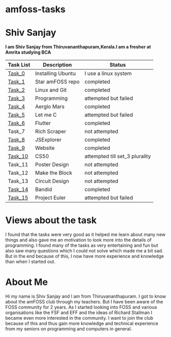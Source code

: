 # amfoss-tasks
# Shiv Sanjay
**I am Shiv Sanjay from Thiruvananthapuram,Kerala.I am a fresher at Amrita studying BCA**

Task List|Description|Status
---------|-----------|--------
[Task_0](https://github.com/Kalzarkm/amfoss-tasks/tree/main/task-0)| Installing Ubuntu  | I use a linux system
[Task_1](https://github.com/Kalzarkm/amfoss-tasks/tree/main/task-1)|Star amFOSS repo|completed
[Task_2](https://github.com/Kalzarkm/amfoss-tasks/tree/main/task-2)|Linux and Git|completed
[Task_3](https://github.com/Kalzarkm/amfoss-tasks/tree/main/task-3)|Programming|attempted but failed
[Task_4](https://github.com/Kalzarkm/amfoss-tasks/tree/main/task-4)|Aerglo Mars|completed
[Task_5](https://github.com/Kalzarkm/amfoss-tasks/tree/main/task-5)|Let me C|attempted but failed
[Task_6](https://github.com/Kalzarkm/amfoss-tasks/tree/main/task-6)|Flutter|completed
Task_7|Rich Scraper|not attempted
[Task_8](https://github.com/Kalzarkm/amfoss-tasks/tree/main/task-8)|JSExplorer|completed
[Task_9](https://github.com/Kalzarkm/Kalzarkm.github.io)|Website|completed
[Task_10](https://github.com/Kalzarkm/amfoss-tasks/tree/main/task-10)|CS50|attempted till set_3 plurality
Task_11|Poster Design|not attempted
Task_12|Make the Block|not attempted
Task_13|Circuit Design|not attempted
[Task_14](https://github.com/Kalzarkm/amfoss-tasks/tree/main/task-14)|Bandid|completed
[Task_15](https://github.com/Kalzarkm/amfoss-tasks/tree/main/task-15)|Project Euler|attempted but failed

# Views about the task
I found that the tasks were very good as it helped me learn about many new things and also gave me an motivation to look more into the details of programming. I found many of the tasks as very entertaining and fun but also saw many questions which I could not solve which made me a bit sad. But in the end because of this, I now have more experience and knowledge than when I started out.

# About Me
Hi my name is Shiv Sanjay and I am from Thiruvananthapuram. I got to know about the amFOSS club through my teachers. But I have been aware of the FOSS community for 2 years. As I started looking into FOSS and various organisations like the FSF and EFF and the ideas of Richard Stallman I became even more interested in the community. I want to join the club because of this and thus gain more knowledge and technical experience from my seniors on programming and computers in general.

